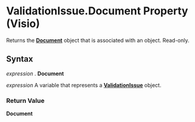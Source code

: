 
# ValidationIssue.Document Property (Visio)

Returns the  **[Document](21640062-13a2-a2b2-7c61-7e707671207c.md)** object that is associated with an object. Read-only.


## Syntax

 _expression_ . **Document**

 _expression_ A variable that represents a **[ValidationIssue](b1e93738-48da-cf68-24ad-dd03f79ad152.md)** object.


### Return Value

 **Document**


